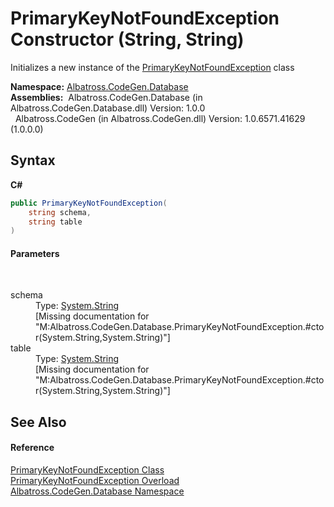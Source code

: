 # PrimaryKeyNotFoundException Constructor (String, String)
 

Initializes a new instance of the <a href="T_Albatross_CodeGen_Database_PrimaryKeyNotFoundException.md">PrimaryKeyNotFoundException</a> class

**Namespace:**&nbsp;<a href="N_Albatross_CodeGen_Database.md">Albatross.CodeGen.Database</a><br />**Assemblies:**&nbsp;&nbsp;Albatross.CodeGen.Database (in Albatross.CodeGen.Database.dll) Version: 1.0.0<br />&nbsp;&nbsp;Albatross.CodeGen (in Albatross.CodeGen.dll) Version: 1.0.6571.41629 (1.0.0.0)<br />

## Syntax

**C#**<br />
``` C#
public PrimaryKeyNotFoundException(
	string schema,
	string table
)
```


#### Parameters
&nbsp;<dl><dt>schema</dt><dd>Type: <a href="http://msdn2.microsoft.com/en-us/library/s1wwdcbf" target="_blank">System.String</a><br />\[Missing <param name="schema"/> documentation for "M:Albatross.CodeGen.Database.PrimaryKeyNotFoundException.#ctor(System.String,System.String)"\]</dd><dt>table</dt><dd>Type: <a href="http://msdn2.microsoft.com/en-us/library/s1wwdcbf" target="_blank">System.String</a><br />\[Missing <param name="table"/> documentation for "M:Albatross.CodeGen.Database.PrimaryKeyNotFoundException.#ctor(System.String,System.String)"\]</dd></dl>

## See Also


#### Reference
<a href="T_Albatross_CodeGen_Database_PrimaryKeyNotFoundException.md">PrimaryKeyNotFoundException Class</a><br /><a href="Overload_Albatross_CodeGen_Database_PrimaryKeyNotFoundException__ctor.md">PrimaryKeyNotFoundException Overload</a><br /><a href="N_Albatross_CodeGen_Database.md">Albatross.CodeGen.Database Namespace</a><br />